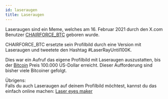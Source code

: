 ```yaml
---
id: laseraugen
title: Laseraugen
---
```


Laseraugen sind ein Meme, welches am 16. Februar 2021 durch den X.com Benutzer [CHAIRFORCE_BTC](https://x.com/CHAIRFORCE_BTC) geboren wurde.

CHAIRFORCE_BTC ersetzte sein Profilbild durch eine Version mit Laseraugen und tweetete den Hashtag #LaserRayUntil100K.

Dies war ein Aufruf das eigene Profilbild mit Laseraugen auszustatten, bis der [Bitcoin](../b/bitcoin) Preis 100.000 US-Dollar erreicht.
Dieser Aufforderung sind bisher viele Bitcoiner gefolgt.

Übrigens:  
Falls du auch Laseraugen auf deinem Profilbild möchtest, kannst du das einfach online machen: [Laser eyes maker](https://memed.io/laser-eyes-meme-maker)

